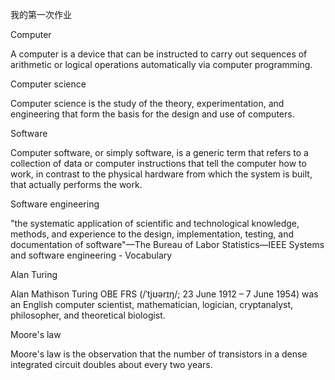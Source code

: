 我的第一次作业

Computer

A computer is a device that can be instructed to carry out sequences of arithmetic or logical operations automatically via computer programming. 

Computer science

Computer science is the study of the theory, experimentation, and engineering that form the basis for the design and use of computers. 

Software

Computer software, or simply software, is a generic term that refers to a collection of data or computer instructions that tell the computer how to work, in contrast to the physical hardware from which the system is built, that actually performs the work. 

Software engineering

"the systematic application of scientific and technological knowledge, methods, and experience to the design, implementation, testing, and documentation of software"—The Bureau of Labor Statistics—IEEE Systems and software engineering - Vocabulary

Alan Turing

Alan Mathison Turing OBE FRS (/ˈtjʊərɪŋ/; 23 June 1912 – 7 June 1954) was an English computer scientist, mathematician, logician, cryptanalyst, philosopher, and theoretical biologist.

Moore's law

Moore's law is the observation that the number of transistors in a dense integrated circuit doubles about every two years. 